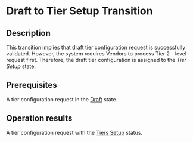 # Draft to Tier Setup Transition
## Description
This transition implies that draft tier configuration request is successfully validated. However, the system requires Vendors to process Tier 2 - level request first. Therefore, the draft tier configuration is assigned to the *Tier Setup* state.
## Prerequisites
A tier configuration request in the [Draft](s-a-draft.html) state.
## Operation results
A tier configuration request with the [Tiers Setup](s-c-tiers-setup.html) status.
